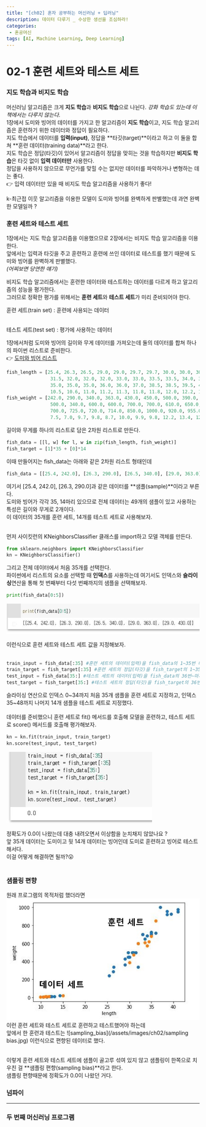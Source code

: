 ```yaml
---
title: "[ch02] 혼자 공부하는 머신러닝 + 딥러닝"
description: 데이터 다루기 _ 수상한 생선을 조심하라!
categories: 
 - 혼공머신
tags: [AI, Machine Learning, Deep Learning]
---
```


<!-- 내용 -->

# 02-1 훈련 세트와 테스트 세트

### 지도 학습과 비지도 학습

머신러닝 알고리즘은 크게 **지도 학습**과 **비지도 학습**으로 나뉜다.  *강화 학습도 있는데 이 책에서는 다루지 않는다.*<br>
1장에서 도미와 빙어의 데이터를 가지고 한 알고리즘이 **지도 학습**이고, 지도 학습 알고리즘은 훈련하기 위한 데이터와 정답이 필요하다. <br>
지도 학습에서 데이터를 **입력(input)**, 정답을 **타깃(target)**이라고 하고 이 둘을 합쳐 **훈련 데이터(training data)**라고 한다. <br>
지도 학습은 정답(타깃)이 있어서 알고리즘이 정답을 맞히는 것을 학습하지만 **비지도 학습**은 타깃 없이 **입력 데이터만** 사용한다. <br>
정답을 사용하지 않으므로 무언가를 맞힐 수는 없지만 데이터를 파악하거나 변형하는 데는 좋다. <br>
👉 입력 데이터만 있을 때 비지도 학습 알고리즘을 사용하기 좋다! <br>

k-최근접 이웃 알고리즘을 이용한 모델이 도미와 빙어를 완벽하게 판별했는데 과연 완벽한 모델일까 ? <br>

### 훈련 세트와 테스트 세트

1장에서는 지도 학습 알고리즘을 이용했으므로 2장에서는 비지도 학습 알고리즘을 이용한다. <br>
앞에서는 입력과 타깃을 주고 훈련하고 훈련에 쓰인 데이터로 테스트를 했기 때문에 도미와 빙어를 완벽하게 판별했다.<br>
*(어찌보면 당연한 얘기)* <br>

비지도 학습 알고리즘에서는 훈련한 데이터와 테스트하는 데이터를 다르게 하고 알고리즘의 성능을 평가한다. <br>
그러므로 정확한 평가를 위해서는 **훈련 세트**와 **테스트 세트**가 미리 준비되어야 한다. <br>

훈련 세트(train set)
 : 훈련에 사용되는 데이터 <br><br>

테스트 세트(test set)
 : 평가에 사용하는 데이터

1장에서처럼 도미와 빙어의 길이와 무게 데이터를 가져오는데 둘의 데이터를 합쳐 하나의 파이썬 리스트로 준비한다. <br>
👉 [도미와 빙어 리스트](https://gist.github.com/rickiepark/b37d04a95a42ef6757e4a99214d61697)

```python
fish_length = [25.4, 26.3, 26.5, 29.0, 29.0, 29.7, 29.7, 30.0, 30.0, 30.7, 31.0, 31.0, 
                31.5, 32.0, 32.0, 32.0, 33.0, 33.0, 33.5, 33.5, 34.0, 34.0, 34.5, 35.0, 
                35.0, 35.0, 35.0, 36.0, 36.0, 37.0, 38.5, 38.5, 39.5, 41.0, 41.0, 9.8, 
                10.5, 10.6, 11.0, 11.2, 11.3, 11.8, 11.8, 12.0, 12.2, 12.4, 13.0, 14.3, 15.0]
fish_weight = [242.0, 290.0, 340.0, 363.0, 430.0, 450.0, 500.0, 390.0, 450.0, 500.0, 475.0, 500.0, 
                500.0, 340.0, 600.0, 600.0, 700.0, 700.0, 610.0, 650.0, 575.0, 685.0, 620.0, 680.0, 
                700.0, 725.0, 720.0, 714.0, 850.0, 1000.0, 920.0, 955.0, 925.0, 975.0, 950.0, 6.7, 
                7.5, 7.0, 9.7, 9.8, 8.7, 10.0, 9.9, 9.8, 12.2, 13.4, 12.2, 19.7, 19.9]
```

길이와 무게를 하나의 리스트로 담은 2차원 리스트로 만든다.<br>
```python
fish_data = [[l, w] for l, w in zip(fish_length, fish_weight)]
fish_target = [1]*35 + [0]*14
```

이때 만들어지는 fish_data는 아래와 같은 2차원 리스트 형태인데<br>
```python
fish_data = [[25.4, 242.0], [26.3, 290.0], [26.5, 340.0], [29.0, 363.0], [29.0, 430.0], [29.7, 450.0], [29.7, 500.0], [30.0, 390.0], [30.0, 450.0], [30.7, 500.0], [31.0, 475.0], [31.0, 500.0], [31.5, 500.0], [32.0, 340.0], [32.0, 600.0], [32.0, 600.0], [33.0, 700.0], [33.0, 700.0], [33.5, 610.0], [33.5, 650.0], [34.0, 575.0], [34.0, 685.0], [34.5, 620.0], [35.0, 680.0], [35.0, 700.0], [35.0, 725.0], [35.0, 720.0], [36.0, 714.0], [36.0, 850.0], [37.0, 1000.0], [38.5, 920.0], [38.5, 955.0], [39.5, 925.0], [41.0, 975.0], [41.0, 950.0], [9.8, 6.7], [10.5, 7.5], [10.6, 7.0], [11.0, 9.7], [11.2, 9.8], [11.3, 8.7], [11.8, 10.0], [11.8, 9.9], [12.0, 9.8], [12.2, 12.2], [12.4, 13.4], [13.0, 12.2], [14.3, 19.7], [15.0, 19.9]]
```

여기서 [25.4, 242.0], [26.3, 290.0]과 같은 데이터를 **샘플(sample)**이라고 부른다. <br>
도미와 빙어가 각각 35, 14마리 있으므로 전체 데이터는 49개의 샘플이 있고 사용하는 특성은 길이와 무게로 2개이다. <br>
이 데이터의 35개를 훈련 세트, 14개를 테스트 세트로 사용해보자.<br><br>

먼저 사이킷런의 KNeighborsClassifier 클래스를 import하고 모델 객체를 만든다.<br>
```python
from sklearn.neighbors import KNeighborsClassifier
kn = KNeighborsClassifier()
```

그리고 전체 데이터에서 처음 35개를 선택한다. <br>
파이썬에서 리스트의 요소를 선택할 때 **인덱스**를 사용하는데 여기서도 인덱스와 **슬라이싱**연산을 통해 첫 번째부터 다섯 번째까지의 샘플을 선택해보자.<br>
```python
print(fish_data[0:5])
```

![슬라이싱](/assets/images/ch02/slice.JPG)

이런식으로 훈련 세트와 테스트 세트 값을 지정해보자. <br><br>
```python
train_input = fish_data[:35] #훈련 세트의 데이터(입력)을 fish_data의 1~35번 데이터로 지정
train_target = fish_target[:35] #훈련 세트의 정답(타깃)을 fish_target의 1~35번 값으로 지정
test_input = fish_data[35:] #테스트 세트의 데이터(입력)을 fish_data의 36번~마지막 데이터까지 지정
test_target = fish_target[35:] #테스트 세트의 정답(타깃)을 fish_target의 36번~마지막 값으로 지정
```

슬라이싱 연산으로 인덱스 0~34까지 처음 35개 샘플을 훈련 세트로 지정하고, 인덱스 35~48까지 나머지 14개 샘플을 테스트 세트로 지정했다. <br><br>
데이터를 준비했으니 훈련 세트로 fit() 메서드를 호출해 모델을 훈련하고, 테스트 세트로 score() 메서드를 호출해 평가해보자. <br>
```python 
kn = kn.fit(train_input, train_target)
kn.score(test_input, test_target)
```

![결과](/assets/images/ch02/score1.JPG) <br>

정확도가 0.0이 나왔는데 대충 내려오면서 이상함을 눈치채지 않았나요 ? <br>
앞 35개 데이터는 도미이고 뒷 14개 데이터는 빙어인데 도미로 훈련하고 빙어로 테스트해서다. <br>
이걸 어떻게 해결하면 될까?😮 <br><br>

### 샘플링 편향

원래 프로그램의 목적처럼 했더라면 
![sample](/assets/images/ch02/sample.jpg)
이런 훈련 세트와 테스트 세트로 훈련하고 테스트했어야 하는데 <br>
앞에서 한 훈련과 테스트는
![sampling_bias](/assets/images/ch02/sampling bias.jpg)
이런식으로 편향된 데이터로 했다.<br><br>

이렇게 훈련 세트와 테스트 세트에 샘플이 골고루 섞여 있지 않고 샘플링이 한쪽으로 치우친 걸 **샘플링 편향(sampling bias)**라고 한다. <br>
샘플링 편향때문에 정확도가 0.0이 나왔던 거다. <br>



### 넘파이

------------

### 두 번째 머신러닝 프로그램
